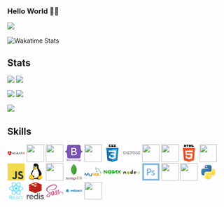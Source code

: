 ### Hello World 👨‍💻
<img src="https://github-profile-summary-cards.vercel.app/api/cards/profile-details?username=JordenLCH&theme=github_dark"/>
<p>
    <img src="https://github-readme-stats.vercel.app/api/wakatime?username=@JordenLCH&layout=compact&langs_count=8" alt="Wakatime Stats"/>
</p>


## Stats
<p>
    <img src='https://wakatime.com/badge/user/cff6c816-4061-49f1-a0b6-669f3ab74a66.svg'/>
    <img src='https://gpvc.arturio.dev/JordenLCH'/>
</p>

<p>
    <img height='200px' src='https://github-readme-stats.vercel.app/api/top-langs/?username=jordenlch&theme=github_dark&hide_border=true' />
    <img height='200px' src='http://github-readme-streak-stats.herokuapp.com?user=JordenLCH&theme=github-dark&hide_border=true&date_format=j%20M%5B%20Y%5D' />
</p>
<img src="https://activity-graph.herokuapp.com/graph?username=JordenLCH&custom_title=JordenLCH's%20Contribution%20Graph&point=39D253&line=39D253&bg_color=0d1117&color=fefefe&hide_border=true" />

## Skills
<p>
    <img width='40px' height='40px' src='https://raw.githubusercontent.com/devicons/devicon/master/icons/angularjs/angularjs-original-wordmark.svg'>
    <img width='40px' height='40px' src='https://www.vectorlogo.zone/logos/babeljs/babeljs-icon.svg'>
    <img width='40px' height='40px' src='https://www.vectorlogo.zone/logos/gnu_bash/gnu_bash-icon.svg'>
    <img width='40px' height='40px' src='https://raw.githubusercontent.com/devicons/devicon/master/icons/bootstrap/bootstrap-plain-wordmark.svg'>
    <img width='40px' height='40px' src='https://www.chartjs.org/media/logo-title.svg'>
    <img width='40px' height='40px' src='https://raw.githubusercontent.com/devicons/devicon/master/icons/css3/css3-original-wordmark.svg'>
    <img width='40px' height='40px' src='https://raw.githubusercontent.com/devicons/devicon/master/icons/express/express-original-wordmark.svg'>
    <img width='40px' height='40px' src='https://www.vectorlogo.zone/logos/figma/figma-icon.svg'>
    <img width='40px' height='40px' src='https://www.vectorlogo.zone/logos/git-scm/git-scm-icon.svg'>
    <img width='40px' height='40px' src='https://raw.githubusercontent.com/devicons/devicon/master/icons/html5/html5-original-wordmark.svg'>
    <img width='40px' height='40px' src='https://www.vectorlogo.zone/logos/adobe_illustrator/adobe_illustrator-icon.svg'>
    <img width='40px' height='40px' src='https://raw.githubusercontent.com/devicons/devicon/master/icons/javascript/javascript-original.svg'>
    <img width='40px' height='40px' src='https://raw.githubusercontent.com/devicons/devicon/master/icons/linux/linux-original.svg'>
    <img width='40px' height='40px' src='https://www.vectorlogo.zone/logos/mochajs/mochajs-icon.svg'>
    <img width='40px' height='40px' src='https://raw.githubusercontent.com/devicons/devicon/master/icons/mongodb/mongodb-original-wordmark.svg'>
    <img width='40px' height='40px' src='https://raw.githubusercontent.com/devicons/devicon/master/icons/mysql/mysql-original-wordmark.svg'>
    <img width='40px' height='40px' src='https://raw.githubusercontent.com/devicons/devicon/master/icons/nginx/nginx-original.svg'>
    <img width='40px' height='40px' src='https://raw.githubusercontent.com/devicons/devicon/master/icons/nodejs/nodejs-original-wordmark.svg'>
    <img width='40px' height='40px' src='https://raw.githubusercontent.com/devicons/devicon/master/icons/photoshop/photoshop-line.svg'>
    <img width='40px' height='40px' src='https://www.vectorlogo.zone/logos/getpostman/getpostman-icon.svg'>
    <img width='40px' height='40px' src='https://cdn.worldvectorlogo.com/logos/pug.svg'>
    <img width='40px' height='40px' src='https://raw.githubusercontent.com/devicons/devicon/master/icons/python/python-original.svg'>
    <img width='40px' height='40px' src='https://raw.githubusercontent.com/devicons/devicon/master/icons/react/react-original-wordmark.svg'>
    <img width='40px' height='40px' src='https://raw.githubusercontent.com/devicons/devicon/master/icons/redis/redis-original-wordmark.svg'>
    <img width='40px' height='40px' src='https://raw.githubusercontent.com/devicons/devicon/master/icons/sass/sass-original.svg'>
    <img width='40px' height='40px' src='https://raw.githubusercontent.com/devicons/devicon/d00d0969292a6569d45b06d3f350f463a0107b0d/icons/webpack/webpack-original-wordmark.svg'>
    <img width='40px' height='40px' src='https://cdn.worldvectorlogo.com/logos/adobe-xd.svg'>
</p>
